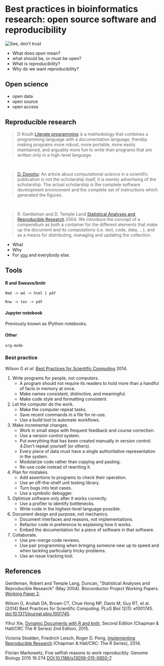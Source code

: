 # Best practices in bioinformatics research: open source software and reproducibility

![See, don't trust](~/Pictures/CPcf52hWUAEDlF8.jpg)

- What does *open* mean?
- what should be, or must be open?
- What is *reproducibility*?
- Why do we want reproducibility?

## Open science

- open data
- open source
- open access

## Reproducible research

> D Knuth [Literate programming](http://literateprogramming.com/) is a
> methodology that combines a programming language with a
> documentation language, thereby making programs more robust, more
> portable, more easily maintained, and arguably more fun to write
> than programs that are written only in a high-level language.

<br />

> [D. Donoho](http://statweb.stanford.edu/~donoho/): An article about
> computational science in a scientific publication is not the
> scholarship itself, it is merely advertising of the scholarship. The
> actual scholarship is the complete software development environment
> and the complete set of instructions which generated the figures.

<br />

> R. Gentleman and D. Temple Land
> [Statistical Analyses and Reproducible Research](http://biostats.bepress.com/bioconductor/paper2/) 2004. We
> introduce the concept of a compendium as both a container for the
> different elements that make up the document and its computations
> (i.e. text, code, data, ...), and as a means for distributing,
> managing and updating the collection.

- What
- Why
- For
  [you](http://genomebiology.biomedcentral.com/articles/10.1186/s13059-015-0850-7)
  and everybody else.



## Tools

#### R and Sweave/knitr

```
Rmd -> md -> html | pdf
```

```
Rnw -> tex -> pdf
```

#### Jupyter notebook

Previously known as IPython notebooks.

#### Other

`org-mode`


### Best practice 

Wilson G *et al.*
[Best Practices for Scientific Computing](http://journals.plos.org/plosbiology/article?id=10.1371/journal.pbio.1001745)
2014.

1. Write programs for people, not computers.
   - A program should not require its readers to hold more than a handful of facts in memory at once.
   - Make names consistent, distinctive, and meaningful.
   - Make code style and formatting consistent.
2. Let the computer do the work.
   - Make the computer repeat tasks.
   - Save recent commands in a file for re-use.
   -  Use a build tool to automate workflows.
3. Make incremental changes.
   - Work in small steps with frequent feedback and course correction.
   - Use a version control system.
   - Put everything that has been created manually in version control.
4.Don't repeat yourself (or others).
   - Every piece of data must have a single authoritative representation in the system.
   - Modularize code rather than copying and pasting.
   - Re-use code instead of rewriting it.
5. Plan for mistakes.
   - Add assertions to programs to check their operation.
   - Use an off-the-shelf unit testing library.
   - Turn bugs into test cases.
   - Use a symbolic debugger.
6. Optimize software only after it works correctly.
   - Use a profiler to identify bottlenecks.
   - Write code in the highest-level language possible.
7. Document design and purpose, not mechanics.
   - Document interfaces and reasons, not implementations.
   - Refactor code in preference to explaining how it works.
   - Embed the documentation for a piece of software in that software.
8. Collaborate.
   - Use pre-merge code reviews.
   - Use pair programming when bringing someone new up to speed and when tackling particularly tricky problems.
   - Use an issue tracking tool.

## References

Gentleman, Robert and Temple Lang, Duncan, "Statistical Analyses and
Reproducible Research" (May 2004). Bioconductor Project Working
Papers. [Working Paper 2](http://biostats.bepress.com/bioconductor/paper2).

Wilson G, Aruliah DA, Brown CT, Chue Hong NP, Davis M, Guy RT, et
al. (2014) Best Practices for Scientific Computing. PLoS Biol 12(1):
e1001745. [doi:10.1371/journal.pbio.1001745](http://journals.plos.org/plosbiology/article?id=10.1371/journal.pbio.1001745).


Yihui Xie,
[Dynamic Documents with R and knitr](https://github.com/yihui/knitr-book),
Second Edition (Chapman & Hall/CRC The R Series) 2nd Edition, 2015.

Victoria Stodden, Friedrich Leisch, Roger D. Peng,
[Implementing Reproducible Research](https://osf.io/s9tya/) (Chapman &
Hall/CRC: The R Series), 2014.


Florian Markowetz, Five selfish reasons to work reproducibly. Genome
Biology 2015 16:274
[DOI:10.1186/s13059-015-0850-7](http://genomebiology.biomedcentral.com/articles/10.1186/s13059-015-0850-7).

